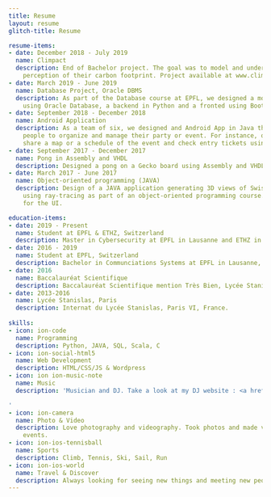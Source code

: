 ```yaml
---
title: Resume
layout: resume
glitch-title: Resume

resume-items:
- date: December 2018 - July 2019
  name: Climpact
  description: End of Bachelor project. The goal was to model and understand people’s
    perception of their carbon footprint. Project available at www.climpact.ch
- date: March 2019 - June 2019
  name: Database Project, Oracle DBMS
  description: As part of the Database course at EPFL, we designed a mock AirBnB website
    using Oracle Database, a backend in Python and a fronted using Bootstrap.
- date: September 2018 - December 2018
  name: Android Application
  description: As a team of six, we designed and Android App in Java that enables
    people to organize and manage their party or event. For instance, organizers can
    share a map or a schedule of the event and check entry tickets using the app.
- date: September 2017 - December 2017
  name: Pong in Assembly and VHDL
  description: Designed a pong on a Gecko board using Assembly and VHDL.
- date: March 2017 - June 2017
  name: Object-oriented programming (JAVA)
  description: Design of a JAVA application generating 3D views of Swiss mountains
    using ray-tracing as part of an object-oriented programming course. We used JavaFX
    for the UI.

education-items:
- date: 2019 - Present
  name: Student at EPFL & ETHZ, Switzerland
  description: Master in Cybersecurity at EPFL in Lausanne and ETHZ in Zurich, Switzerland.
- date: 2016 - 2019
  name: Student at EPFL, Switzerland
  description: Bachelor in Communciations Systems at EPFL in Lausanne, Switzerland.
- date: 2016
  name: Baccalauréat Scientifique
  description: Baccalauréat Scientifique mention Très Bien, Lycée Stanislas, Paris.
- date: 2013-2016
  name: Lycée Stanislas, Paris
  description: Internat du Lycée Stanislas, Paris VI, France.
  
skills:
- icon: ion-code
  name: Programming
  description: Python, JAVA, SQL, Scala, C
- icon: ion-social-html5
  name: Web Development
  description: HTML/CSS/JS & Wordpress
- icon: ion ion-music-note
  name: Music
  description: 'Musician and DJ. Take a look at my DJ website : <a href="http://www.vommusic.fr">vommusic.fr<a>

'
- icon: ion-camera
  name: Photo & Video
  description: Love photography and videography. Took photos and made videos for various
    events.
- icon: ion-ios-tennisball
  name: Sports
  description: Climb, Tennis, Ski, Sail, Run
- icon: ion-ios-world
  name: Travel & Discover
  description: Always looking for seeing new things and meeting new people.
---
```

